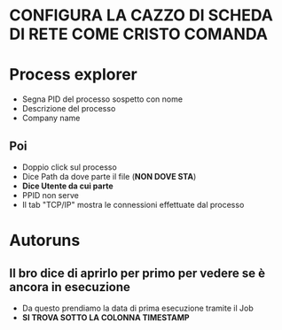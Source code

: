 
# CONFIGURA LA CAZZO DI SCHEDA DI RETE COME CRISTO COMANDA

# Process explorer

- Segna PID del processo sospetto con nome
- Descrizione del processo
- Company name

## Poi

- Doppio click sul processo
- Dice Path da dove parte il file (**NON DOVE STA**)
- **Dice Utente da cui parte**
- PPID non serve
- Il tab "TCP/IP" mostra le connessioni effettuate dal processo
# Autoruns


## Il bro dice di aprirlo per primo per vedere se è ancora in esecuzione

- Da questo prendiamo la data di prima esecuzione tramite il Job
- **SI TROVA SOTTO LA COLONNA TIMESTAMP**
